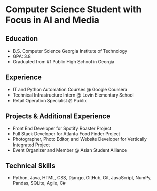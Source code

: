 # Computer Science Student with Focus in AI and Media

## Education 
  - B.S. Computer Science Georgia Institute of Technology
  - GPA: 3.8 
  - Graduated from #1 Public High School in Georgia

## Experience
  - IT and Python Automation Courses @ Google Coursera
  - Technical Infrastructure Intern @ Lovin Elementary School
  - Retail Operation Specialist @ Publix

## Projects & Additional Experience
  - Front End Developer for Spotify Roaster Project
  - Full Stack Developer for Atlanta Food Finder Project
  - Photographer, Photo Editor, and Website Developer for Vertically Integrated Project
  - Event Organizer and Member @ Asian Student Alliance

## Technical Skills
  - Python, Java, HTML, CSS, Django, GitHub, Git, JavaScript, NumPy, Pandas, SQLite, Agile, C#
